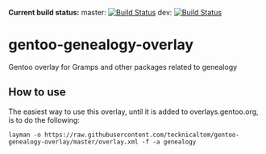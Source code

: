 **Current build status:** master: [![Build Status](https://travis-ci.org/tecknicaltom/gentoo-genealogy-overlay.svg?branch=master)](https://travis-ci.org/tecknicaltom/gentoo-genealogy-overlay)
dev: [![Build Status](https://travis-ci.org/tecknicaltom/gentoo-genealogy-overlay.svg?branch=dev)](https://travis-ci.org/tecknicaltom/gentoo-genealogy-overlay)

# gentoo-genealogy-overlay
Gentoo overlay for Gramps and other packages related to genealogy

## How to use

The easiest way to use this overlay, until it is added to overlays.gentoo.org, is to do the following:

```
layman -o https://raw.githubusercontent.com/tecknicaltom/gentoo-genealogy-overlay/master/overlay.xml -f -a genealogy
```
